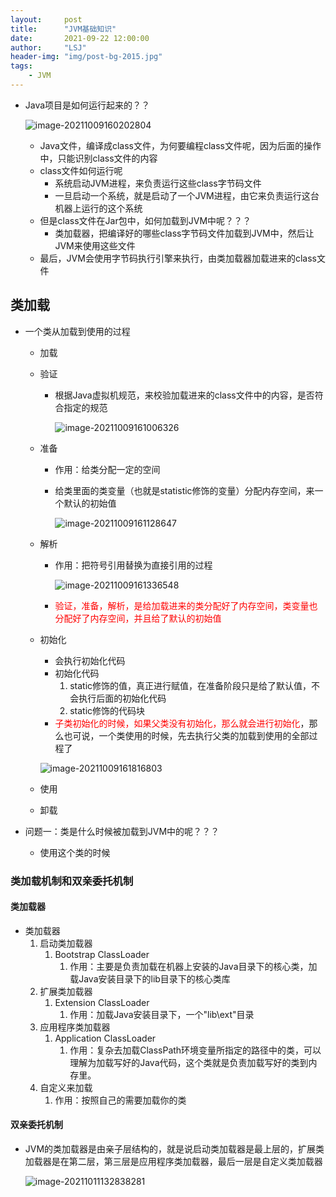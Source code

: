 ```yaml
---
layout:     post
title:      "JVM基础知识"
date:       2021-09-22 12:00:00
author:     "LSJ"
header-img: "img/post-bg-2015.jpg"
tags:
    - JVM
---
```




* Java项目是如何运行起来的？？

  ![image-20211009160202804](/img/image-20211009160202804.png)

  * Java文件，编译成class文件，为何要编程class文件呢，因为后面的操作中，只能识别class文件的内容
  * class文件如何运行呢
    * 系统启动JVM进程，来负责运行这些class字节码文件
    * 一旦启动一个系统，就是启动了一个JVM进程，由它来负责运行这台机器上运行的这个系统
  * 但是class文件在Jar包中，如何加载到JVM中呢？？？
    * 类加载器，把编译好的哪些class字节码文件加载到JVM中，然后让JVM来使用这些文件
  * 最后，JVM会使用字节码执行引擎来执行，由类加载器加载进来的class文件





## 类加载

* 一个类从加载到使用的过程

  * 加载

  * 验证

    * 根据Java虚拟机规范，来校验加载进来的class文件中的内容，是否符合指定的规范

      <img src="/img/image-20211009161006326.png" alt="image-20211009161006326" style="zoom:100%;" />

  * 准备

    * 作用：给类分配一定的空间

    * 给类里面的类变量（也就是statistic修饰的变量）分配内存空间，来一个默认的初始值

      ![image-20211009161128647](/img/image-20211009161128647.png)

  * 解析

    * 作用：把符号引用替换为直接引用的过程

      ![image-20211009161336548](/img/image-20211009161336548.png)

    * <font color='red'>验证，准备，解析，是给加载进来的类分配好了内存空间，类变量也分配好了内存空间，并且给了默认的初始值</font>

  * 初始化

    * 会执行初始化代码
    * 初始化代码
      1. static修饰的值，真正进行赋值，在准备阶段只是给了默认值，不会执行后面的初始化代码
      2. static修饰的代码块
    * <font color='red'>子类初始化的时候，如果父类没有初始化，那么就会进行初始化</font>，那么也可说，一个类使用的时候，先去执行父类的加载到使用的全部过程了

    ![image-20211009161816803](/img/image-20211009161816803.png)

  * 使用

  * 卸载

* 问题一：类是什么时候被加载到JVM中的呢？？？

  * 使用这个类的时候



### 类加载机制和双亲委托机制

#### 类加载器

* 类加载器
  1. 启动类加载器
     1. Bootstrap ClassLoader
        1. 作用：主要是负责加载在机器上安装的Java目录下的核心类，加载Java安装目录下的lib目录下的核心类库
  2. 扩展类加载器
     1. Extension ClassLoader
        1. 作用：加载Java安装目录下，一个"lib\ext"目录
  3. 应用程序类加载器
     1. Application ClassLoader
        1. 作用：复杂去加载ClassPath环境变量所指定的路径中的类，可以理解为加载写好的Java代码，这个类就是负责加载写好的类到内存里。
  4. 自定义来加载
     1. 作用：按照自己的需要加载你的类



#### 双亲委托机制

* JVM的类加载器是由亲子层结构的，就是说启动类加载器是最上层的，扩展类加载器是在第二层，第三层是应用程序类加载器，最后一层是自定义类加载器

  ![image-20211011132838281](/img/image-20211011132838281.png)


